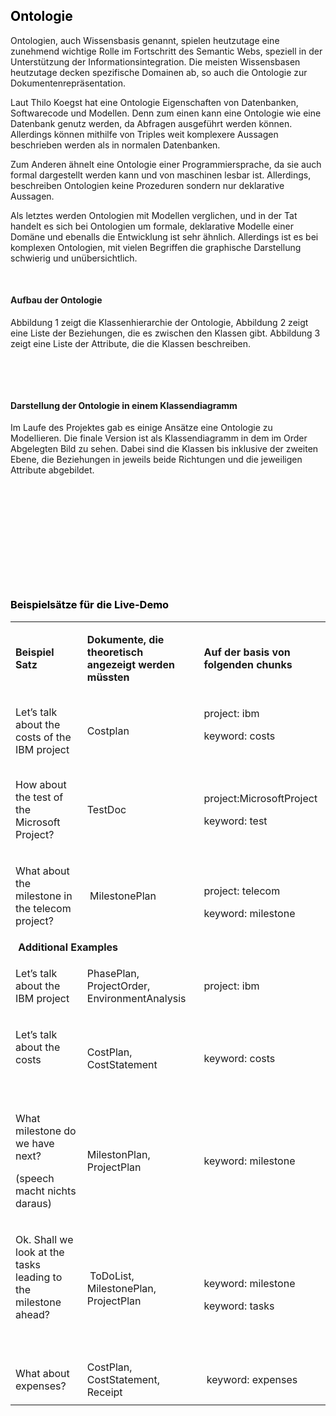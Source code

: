 <h2 style="color: #5e9ca0;"><span style="color: #000000;"><strong>Ontologie</strong></span></h2>
<p>Ontologien, auch Wissensbasis genannt, spielen heutzutage eine zunehmend wichtige Rolle im Fortschritt des Semantic Webs, speziell in der Unterst&uuml;tzung der Informationsintegration. Die meisten Wissensbasen heutzutage decken spezifische Domainen ab, so auch die Ontologie zur Dokumentenrepr&auml;sentation.</p>
<p>Laut Thilo Koegst hat eine Ontologie Eigenschaften von Datenbanken, Softwarecode und Modellen. Denn zum einen kann eine Ontologie wie eine Datenbank genutz werden, da Abfragen ausgef&uuml;hrt werden k&ouml;nnen. Allerdings k&ouml;nnen mithilfe von Triples weit komplexere Aussagen beschrieben werden als in normalen Datenbanken.</p>
<p>Zum Anderen &auml;hnelt eine Ontologie einer Programmiersprache, da sie auch formal dargestellt werden kann und von maschinen lesbar ist. Allerdings, beschreiben Ontologien keine Prozeduren sondern nur deklarative Aussagen.</p>
<p>Als letztes werden Ontologien mit Modellen verglichen, und in der Tat handelt es sich bei Ontologien um formale, deklarative Modelle einer Dom&auml;ne und ebenalls die Entwicklung ist sehr &auml;hnlich. Allerdings ist es bei komplexen Ontologien, mit vielen Begriffen die graphische Darstellung schwierig und un&uuml;bersichtlich.</p>
<p>&nbsp;</p>
<h4>Aufbau der Ontologie</h4>
<p>Abbildung 1 zeigt die Klassenhierarchie der Ontologie, Abbildung 2 zeigt eine Liste der Beziehungen, die es zwischen den Klassen gibt. Abbildung 3 zeigt eine Liste der Attribute, die die Klassen beschreiben.</p>
<p>&nbsp;</p>
<p>&nbsp;</p>
<h4>Darstellung der Ontologie in einem Klassendiagramm</h4>
<p>Im Laufe des Projektes gab es einige Ans&auml;tze eine Ontologie zu Modellieren. Die finale Version ist als Klassendiagramm in dem im Order Abgelegten Bild zu sehen. Dabei sind die Klassen bis inklusive der zweiten Ebene, die Beziehungen in jeweils beide Richtungen und die jeweiligen Attribute abgebildet.&nbsp; &nbsp; &nbsp; &nbsp; &nbsp; &nbsp; &nbsp;</p>
<h2 style="color: #2e6c80;">&nbsp;</h2>
<p>&nbsp;</p>
<p><strong>&nbsp;</strong></p>

<h2 style="color: #2e6c80;">&nbsp;</h2>
<h3 style="color: #2e6c80;"><span style="color: #000000;">Beispiels&auml;tze f&uuml;r die Live-Demo</span></h3>
<table>
<tbody>
<tr>
<td>
<p><strong>Beispiel Satz</strong></p>
</td>
<td>
<p><strong>Dokumente, die theoretisch angezeigt werden m&uuml;ssten</strong></p>
</td>
<td>
<p><strong>Auf der basis von folgenden chunks</strong></p>
</td>
</tr>
<tr>
<td><span style="font-weight: 400;">Let&rsquo;s talk about the costs of the IBM project</span></td>
<td><span style="font-weight: 400;">Costplan</span></td>
<td>
<p><span style="font-weight: 400;">project: ibm </span></p>
<p><span style="font-weight: 400;">keyword: costs</span></p>
<strong><br /></strong></td>
</tr>
<tr>
<td>
<p dir="ltr">How about the test of the Microsoft Project?</p>
</td>
<td>TestDoc</td>
<td>
<p dir="ltr">project:MicrosoftProject</p>
<p dir="ltr">keyword: test</p>
</td>
</tr>
<tr>
<td>
<p dir="ltr">What about the milestone in the telecom project?</p>
</td>
<td>&nbsp;MilestonePlan</td>
<td>&nbsp;
<p dir="ltr">project: telecom</p>
<p dir="ltr">keyword: milestone</p>
</td>
</tr>
<tr>
<td colspan="2"><strong>&nbsp;Additional Examples</strong>&nbsp;</td>
<td>&nbsp;</td>
</tr>
<tr>
<td>
<p dir="ltr">Let&rsquo;s talk about the IBM project</p>
</td>
<td>PhasePlan, ProjectOrder, EnvironmentAnalysis</td>
<td>project: ibm</td>
</tr>
<tr>
<td>
<p dir="ltr">Let&rsquo;s talk about the costs&nbsp;</p>
<p dir="ltr">&nbsp;</p>
</td>
<td>CostPlan, CostStatement&nbsp;</td>
<td>keyword: costs&nbsp;</td>
</tr>
<tr>
<td>
<p dir="ltr">What milestone do we have next?</p>
<p dir="ltr">(speech macht nichts daraus)</p>
</td>
<td>MilestonPlan, ProjectPlan&nbsp;</td>
<td>keyword: milestone&nbsp;</td>
</tr>
<tr>
<td>
<p dir="ltr">Ok. Shall we look at the tasks leading to the milestone ahead?</p>
<p dir="ltr">&nbsp;</p>
</td>
<td>&nbsp;ToDoList, MilestonePlan, ProjectPlan</td>
<td>&nbsp;
<p dir="ltr">keyword: milestone</p>
<p dir="ltr">keyword: tasks</p>
</td>
</tr>
<tr>
<td>
<p dir="ltr">What about expenses?</p>
</td>
<td>CostPlan, CostStatement, Receipt&nbsp;</td>
<td>&nbsp;keyword: expenses</td>
</tr>
</tbody>
</table>
<p>&nbsp;</p>
<p>&nbsp;</p>
<p><strong>&nbsp;</strong></p>
